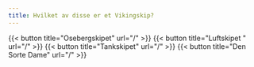 ```yaml
---
title: Hvilket av disse er et Vikingskip?
---
```


{{< button title="Osebergskipet" url="/" >}}
{{< button title="Luftskipet " url="/" >}}
{{< button title="Tankskipet" url="/" >}}
{{< button title="Den Sorte Dame" url="/" >}}